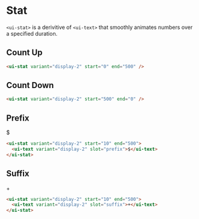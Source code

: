 # Stat

<code>&lt;ui-stat&gt;</code> is a derivitive of <code>&lt;ui-text&gt;</code> that smoothly animates numbers over a specified duration.

<script setup>
import './stat';
import '../icon/icon';
import '../text/text';
</script>

## Count Up

<div class="p-12 bg-preview flex flex-col gap-4 justify-center rounded-xl">
  <ui-stat variant="display-2" start="0" end="500" />
</div>

```html
<ui-stat variant="display-2" start="0" end="500" />
```

## Count Down

<div class="p-12 bg-preview flex flex-col gap-4 justify-center rounded-xl">
  <ui-stat variant="display-2" start="500" end="0" />
</div>

```html
<ui-stat variant="display-2" start="500" end="0" />
```

## Prefix

<div class="p-12 bg-preview flex flex-col gap-4 justify-center rounded-xl">
  <ui-stat variant="display-2" start="10" end="500">
    <ui-text variant="display-2" slot="prefix">$</ui-text>
  </ui-stat>
</div>

```html
<ui-stat variant="display-2" start="10" end="500">
  <ui-text variant="display-2" slot="prefix">$</ui-text>
</ui-stat>
```

## Suffix

<div class="p-12 bg-preview flex flex-col gap-4 justify-center rounded-xl">
  <ui-stat variant="display-2" start="10" end="500">
    <ui-text variant="display-2" slot="suffix">+</ui-text>
  </ui-stat>
</div>

```html
<ui-stat variant="display-2" start="10" end="500">
  <ui-text variant="display-2" slot="suffix">+</ui-text>
</ui-stat>
```
